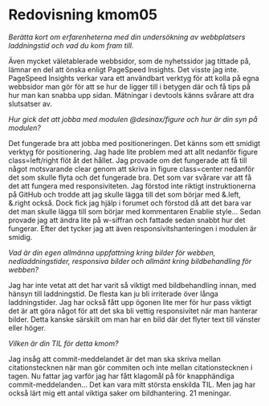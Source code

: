 ---
---
Redovisning kmom05
=========================


*Berätta kort om erfarenheterna med din undersökning av webbplatsers laddningstid och vad du kom fram till.*

Även mycket väletablerade webbsidor, som de nyhetssidor jag tittade på, lämnar en del att önska enligt PageSpeed Insights. Det visste jag inte. PageSpeed Insights verkar vara ett
användbart verktyg för att kolla på egna webbsidor man gör för att se hur de ligger till i betygen där och få tips på hur man kan snabba upp sidan. Mätningar i devtools känns svårare
att dra slutsatser av.

*Hur gick det att jobba med modulen @desinax/figure och hur är din syn på modulen?*

Det fungerade bra att jobba med positioneringen. Det känns som ett smidigt verktyg för positionering. Jag hade lite problem med att allt nedanför figure class=left/right flöt åt
det hållet. Jag provade om det fungerade att få till något motsvarande clear genom att skriva in figure class=center nedanför det som skulle flyta och det fungerade bra.
Det som var svårare var att få det att fungera med responsiviteten. Jag förstod inte riktigt instruktionerna på GitHub och trodde att jag skulle lägga till
det som börjar med &.left, &.right också. Dock fick jag hjälp i forumet och förstod då att det bara var det man skulle lägga till som börjar med kommentaren Enablie style... Sedan provade jag att ändra lite på w-siffran och fattade sedan snabbt hur det fungerar. Efter det tycker jag att även responsivitshanteringen i modulen är smidig.

*Vad är din egen allmänna uppfattning kring bilder för webben, nedladdningstider, responsiva bilder och allmänt kring bildbehandling för webben?*

Jag har inte vetat att det har varit så viktigt med bildbehandling innan, med hänsyn till laddningstid. De flesta kan ju bli irriterade över långa laddningstider. Jag har också fått upp ögonen lite mer för hur
pass viktigt det är att göra något för att det ska bli vettig responsivitet när man hanterar bilder. Detta kanske särskilt om man har en bild där det flyter text till vänster eller höger.

*Vilken är din TIL för detta kmom?*

Jag insåg att commit-meddelandet är det man ska skriva mellan citationstecknen när man gör commiten och inte mellan citationstecknen i tagen. Nu fattar jag varför jag har fått
klagomål på för knapphändiga commit-meddelanden... Det kan vara mitt största enskilda TIL. Men jag har också lärt mig ett antal viktiga saker om bildhantering. 21 meningar.
